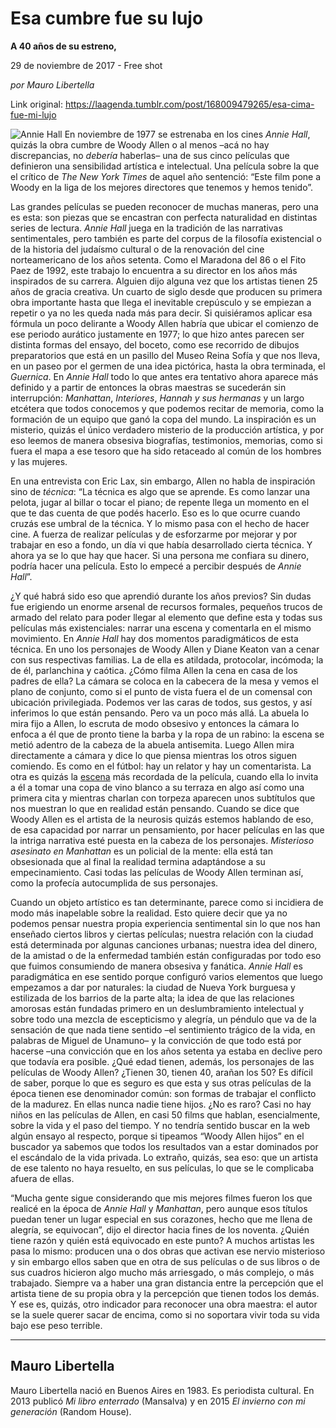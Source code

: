 # Esa cumbre fue su lujo

**A 40 años de su estreno,**

29 de noviembre de 2017 - Free shot

_por Mauro Libertella_

Link original: https://laagenda.tumblr.com/post/168009479265/esa-cima-fue-mi-lujo

![Annie Hall](https://64.media.tumblr.com/92b48505d2efc7b7c47c8186a088c5d1/tumblr_inline_pk0qssLq9o1t6q87u_500.jpg)
 En noviembre de 1977 se estrenaba en los
cines *Annie Hall*,
quizás la obra cumbre de Woody Allen o al menos –acá no hay
discrepancias, no *debería*
haberlas– una de sus cinco películas que definieron una
sensibilidad artística e intelectual. Una película sobre la que el
crítico de *The New York Times*
de aquel año sentenció: “Este film pone a Woody en la liga de los
mejores directores que tenemos y hemos tenido”. 



 Las grandes películas se pueden
reconocer de muchas maneras, pero una es esta: son piezas que se
encastran con perfecta naturalidad en distintas series de lectura.
*Annie Hall*
juega en la tradición de las narrativas sentimentales, pero también
es parte del corpus de la filosofía existencial o de la historia del
judaísmo cultural o de la renovación del cine norteamericano de los
años setenta. Como el Maradona del 86 o el Fito Paez de 1992, este
trabajo lo encuentra a su director en los años más inspirados de su
carrera. Alguien dijo alguna vez que los artistas tienen 25 años de
gracia creativa. Un cuarto de siglo desde que producen su primera
obra importante hasta que llega el inevitable crepúsculo y se
empiezan a repetir o ya no les queda nada más para decir. Si
quisiéramos aplicar esa fórmula un poco delirante a Woody Allen
habría que ubicar el comienzo de ese periodo aurático justamente en
1977; lo que hizo antes parecen ser distinta formas del ensayo, del
boceto, como ese recorrido de dibujos preparatorios que está en un
pasillo del Museo Reina Sofía y que nos lleva, en un paseo por el
germen de una idea pictórica, hasta la obra terminada, el *Guernica*.
En *Annie Hall*
todo lo que antes era tentativo ahora aparece más definido y a
partir de entonces la obras maestras se sucederán sin interrupción:
*Manhattan*,
*Interiores*,
*Hannah y sus hermanas*
y un largo etcétera que todos conocemos y que podemos recitar de
memoria, como la formación de un equipo que ganó la copa del mundo.
La inspiración es un misterio, quizás el único verdadero misterio
de la producción artística, y por eso leemos de manera obsesiva
biografías, testimonios, memorias, como si fuera el mapa a ese
tesoro que ha sido retaceado al común de los hombres y las mujeres.


 En una entrevista con Eric Lax, sin
embargo, Allen no habla de inspiración sino de *técnica*:
“La técnica es algo que se aprende. Es como lanzar una pelota,
jugar al billar o tocar el piano; de repente llega un momento en el
que te das cuenta de que podés hacerlo. Eso es lo que ocurre cuando
cruzás ese umbral de la técnica. Y lo mismo pasa con el hecho de
hacer cine. A fuerza de realizar películas y de esforzarme por
mejorar y por trabajar en eso a fondo, un día vi que había
desarrollado cierta técnica. Y ahora ya se lo que hay que hacer. Si
una persona me confiara su dinero, podría hacer una película. Esto
lo empecé a percibir después de *Annie
Hall*”. 



 ¿Y qué habrá sido eso que aprendió
durante los años previos? Sin dudas fue erigiendo un enorme arsenal
de recursos formales, pequeños trucos de armado del relato para
poder llegar al elemento que define esta y todas sus películas más
existenciales: narrar una escena y comentarla
en el mismo movimiento. En *Annie
Hall* hay dos momentos
paradigmáticos de esta técnica. En uno los personajes de Woody
Allen y Diane Keaton van a cenar con sus respectivas familias. La de
ella es atildada, protocolar, incómoda; la de él, parlanchina y
caótica. ¿Cómo filma Allen la cena en casa de los padres de ella?
La cámara se coloca en la cabecera de la mesa y vemos el plano de
conjunto, como si el punto de vista fuera el de un comensal con
ubicación privilegiada. Podemos ver las caras de todos, sus gestos,
y así inferimos lo que están pensando. Pero va un poco más allá.
La abuela lo mira fijo a Allen, lo escruta de modo obsesivo y
entonces la cámara lo enfoca a él que de pronto tiene la barba y la
ropa de un rabino: la escena se metió adentro de la cabeza de la
abuela antisemita. Luego Allen mira directamente a cámara y dice lo
que piensa mientras los otros siguen comiendo. Es como en el fútbol:
hay un relator y hay un comentarista.  La otra es quizás la [escena](https://www.youtube.com/watch?v=JduADWt0XMI)
más recordada de la película, cuando ella lo invita a él a tomar
una copa de vino blanco a su terraza en algo así como una primera
cita y mientras charlan con torpeza aparecen unos subtítulos que nos
muestran lo que en realidad están pensando. Cuando se dice que Woody
Allen es el artista de la neurosis quizás estemos hablando de eso,
de esa capacidad por narrar un pensamiento, por hacer películas en
las que la intriga narrativa esté puesta en la cabeza de los
personajes. *Misterioso
asesinato en Manhattan* es un
policial de la mente: ella está tan obsesionada que al final la
realidad termina adaptándose a su empecinamiento. Casi todas las
películas de Woody Allen terminan así, como la profecía
autocumplida de sus personajes.  



 Cuando un objeto artístico es tan
determinante, parece como si incidiera de modo más inapelable sobre
la realidad. Esto quiere decir que ya no podemos pensar nuestra
propia experiencia sentimental sin lo que nos han enseñado ciertos
libros y ciertas películas; nuestra relación con la ciudad está
determinada por algunas canciones urbanas; nuestra idea del dinero,
de la amistad o de la enfermedad también están configuradas por
todo eso que fuimos consumiendo de manera obsesiva y fanática. *Annie
Hall* es paradigmática en ese
sentido porque configuró varios elementos que luego empezamos a dar
por naturales: la ciudad de Nueva York burguesa y estilizada de los
barrios de la parte alta; la idea de que las relaciones amorosas
están fundadas primero en un deslumbramiento intelectual y sobre
todo una mezcla de escepticismo y alegría, un péndulo que va de la
sensación de que nada tiene sentido –el sentimiento trágico de la
vida, en palabras de Miguel de Unamuno– y la convicción de que
todo está por hacerse –una convicción que en los años setenta ya
estaba en declive pero que todavía era posible. ¿Qué edad tienen,
además, los personajes de las películas de Woody Allen? ¿Tienen
30, tienen 40, arañan los 50? Es difícil de saber, porque lo que es
seguro es que esta y sus otras películas de la época tienen ese
denominador común: son formas de trabajar el conflicto de la
madurez. En ellas nunca nadie tiene hijos. ¿No es raro? Casi no hay
niños en las películas de Allen, en casi 50 films que hablan,
esencialmente, sobre la vida y el paso del tiempo. Y no tendría
sentido buscar en la web algún ensayo al respecto, porque si
tipeamos “Woody Allen hijos” en el buscador ya sabemos que todos
los resultados van a estar dominados por el escándalo de la vida
privada. Lo extraño, quizás, sea eso: que un artista de ese talento
no haya resuelto, en sus películas, lo que se le complicaba afuera
de ellas. 



 “Mucha gente sigue considerando que
mis mejores filmes fueron los que realicé en la época de *Annie
Hall* y *Manhattan*,
pero aunque esos títulos puedan tener un lugar especial en sus
corazones, hecho que me llena de alegría, se equivocan”, dijo el
director  hacia fines de los noventa. ¿Quién tiene razón y quién
está equivocado en este punto? A muchos artistas les pasa lo mismo:
producen una o dos obras que activan ese nervio misterioso y sin
embargo ellos saben que en otra de sus películas o de sus libros o
de sus cuadros hicieron algo mucho más arriesgado, o más complejo,
o más trabajado. Siempre va a haber una gran distancia entre la
percepción que el artista tiene de su propia obra y la percepción
que tienen todos los demás. Y ese es, quizás, otro indicador para
reconocer una obra maestra: el autor se la suele querer sacar de
encima, como si no soportara vivir toda su vida bajo ese peso
terrible.   


  




---

Mauro Libertella
----------------

 Mauro Libertella nació en Buenos Aires en 1983. Es periodista cultural. En 2013 publicó *Mi libro enterrado* (Mansalva) y en 2015 *El invierno con mi generación* (Random House).

